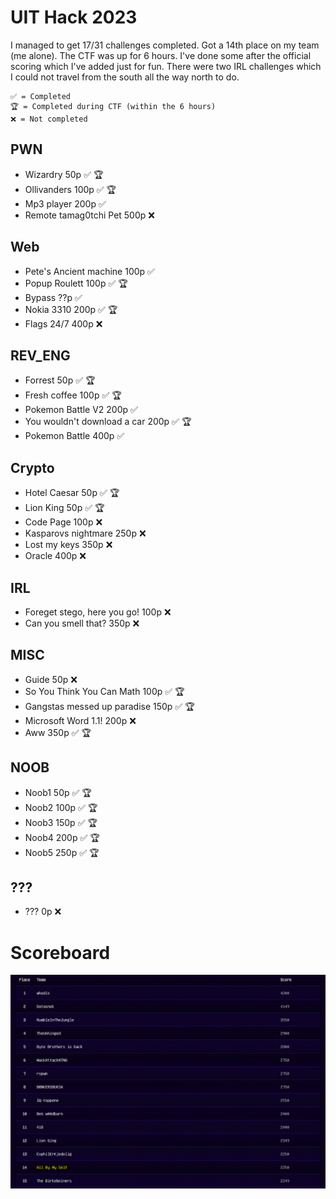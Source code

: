 # UIT Hack 2023

I managed to get 17/31 challenges completed. Got a 14th place on my team (me alone). The CTF was up for 6 hours. I've done some after the official scoring which I've added just for fun. There were two IRL challenges which I could not travel from the south all the way north to do.

    ✅ = Completed
    🏆 = Completed during CTF (within the 6 hours)
    ❌ = Not completed

## PWN
- Wizardry 50p ✅ 🏆
- Ollivanders 100p ✅ 🏆
- Mp3 player 200p ✅
- Remote tamag0tchi Pet 500p ❌

## Web
- Pete's Ancient machine 100p ✅
- Popup Roulett 100p ✅ 🏆
- Bypass ??p ✅
- Nokia 3310 200p ✅ 🏆
- Flags 24/7 400p ❌

## REV_ENG
- Forrest 50p ✅ 🏆
- Fresh coffee 100p ✅ 🏆
- Pokemon Battle V2 200p ✅
- You wouldn't download a car 200p ✅ 🏆
- Pokemon Battle 400p ✅

## Crypto
- Hotel Caesar 50p ✅ 🏆
- Lion King 50p ✅ 🏆
- Code Page 100p ❌
- Kasparovs nightmare 250p ❌
- Lost my keys 350p ❌
- Oracle 400p ❌

## IRL
- Foreget stego, here you go! 100p ❌
- Can you smell that? 350p ❌

## MISC
- Guide 50p ❌
- So You Think You Can Math 100p ✅ 🏆
- Gangstas messed up paradise 150p ✅ 🏆
- Microsoft Word 1.1! 200p ❌
- Aww 350p ✅ 🏆

## NOOB
- Noob1 50p  ✅ 🏆
- Noob2 100p ✅ 🏆
- Noob3 150p ✅ 🏆
- Noob4 200p ✅ 🏆
- Noob5 250p ✅ 🏆

## ??? 
- ??? 0p ❌

# Scoreboard

![scoreboard.png](scoreboard.png)
